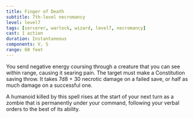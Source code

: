 ```yaml
---
title: Finger of Death
subtitle: 7th-level necromancy
level: level7
tags: [sorcerer, warlock, wizard, level7, necromancy]
cast: 1 action
duration: Instantaneous
components: V, S
range: 60 feet
---
```

You send negative energy coursing through a creature that you can see within range, causing it searing pain. The target must make a Constitution saving throw. It takes 7d8 + 30 necrotic damage on a failed save, or half as much damage on a successful one.

A humanoid killed by this spell rises at the start of your next turn as a zombie that is permanently under your command, following your verbal orders to the best of its ability.